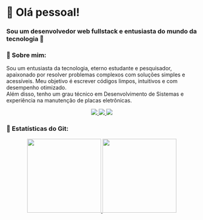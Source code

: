 
# 👋 Olá pessoal!
### Sou um desenvolvedor web fullstack e entusiasta do mundo da tecnologia 🙂


### 👤 Sobre mim:

Sou um entusiasta da tecnologia, eterno estudante e pesquisador, apaixonado por resolver problemas complexos com soluções simples e acessíveis. Meu objetivo é escrever códigos limpos, intuitivos e com desempenho otimizado.
<br />Além disso, tenho um grau técnico em Desenvolvimento de Sistemas e experiência na manutenção de placas eletrônicas.

<div align=center>
	<a href = "mailto:lucas.rcaetano1122@gmail.com">
		<img src="https://img.shields.io/badge/Gmail-D14836?style=for-the-badge&logo=gmail&logoColor=white" target="_blank">
	</a>
	<a href="https://www.linkedin.com/in/lucas-rc20/" target="_blank">
		<img src="https://img.shields.io/badge/-LinkedIn-%230077B5?style=for-the-badge&logo=linkedin&logoColor=white" target="_blank">
	</a>
	<a href="https://www.instagram.com/lucas.rc20">
		<img src="https://img.shields.io/badge/Instagram-E4405F?style=for-the-badge&logo=instagram&logoColor=white" target="_blank">
	</a>
</div>

### 📅 Estatísticas do Git:

<a href="https://github.com/lucasrc18">


<div align=center>
	<img height="195px" src="https://github-readme-stats.vercel.app/api/top-langs/?username=lucasrc18&layout=compact&langs_count=7&theme=radical"/>
	<img height="195px" src="https://github-readme-stats.vercel.app/api?username=lucasrc18&show_icons=true&theme=radical&cache_seconds=7200"/>
</div>

<!-- INSERT SOME IMAGE HERE -->

<!--
Here are some ideas to get you started:

- 🔭 I’m currently working on ...
- 🌱 I’m currently learning ...
- 👯 I’m looking to collaborate on ...
- 🤔 I’m looking for help with ...
- 💬 Ask me about ...
- 📫 How to reach me: ...
- 😄 Pronouns: ...
- ⚡ Fun fact: ...
-->
